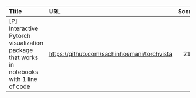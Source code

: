 | Title                                                                                     | URL                                         |   Score | Date                |
|:------------------------------------------------------------------------------------------|:--------------------------------------------|--------:|:--------------------|
| [P] Interactive Pytorch visualization package that works in notebooks with 1 line of code | https://github.com/sachinhosmani/torchvista |     212 | 2025-06-01 19:41:50 |